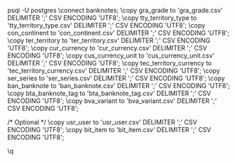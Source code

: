 psql -U postgres
\connect banknotes;
\copy gra_grade to 'gra_grade.csv'  DELIMITER ';' CSV ENCODING 'UTF8';
\copy tty_territory_type to 'tty_territory_type.csv'  DELIMITER ';' CSV ENCODING 'UTF8';
\copy con_continent to 'con_continent.csv'  DELIMITER ';' CSV ENCODING 'UTF8';
\copy ter_territory to 'ter_territory.csv'  DELIMITER ';' CSV ENCODING 'UTF8';
\copy cur_currency to 'cur_currency.csv'  DELIMITER ';' CSV ENCODING 'UTF8';
\copy cus_currency_unit to 'cus_currency_unit.csv'  DELIMITER ';' CSV ENCODING 'UTF8';
\copy tec_territory_currency to 'tec_territory_currency.csv'  DELIMITER ';' CSV ENCODING 'UTF8';
\copy ser_series to 'ser_series.csv'  DELIMITER ';' CSV ENCODING 'UTF8';
\copy ban_banknote to 'ban_banknote.csv'  DELIMITER ';' CSV ENCODING 'UTF8';
\copy bta_banknote_tag to 'bta_banknote_tag.csv'  DELIMITER ';' CSV ENCODING 'UTF8';
\copy bva_variant to 'bva_variant.csv'  DELIMITER ';' CSV ENCODING 'UTF8';

/* Optional */
\copy usr_user to 'usr_user.csv'  DELIMITER ';' CSV ENCODING 'UTF8';
\copy bit_item to 'bit_item.csv'  DELIMITER ';' CSV ENCODING 'UTF8';

\q